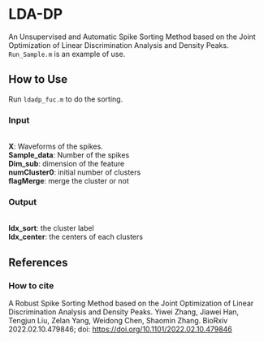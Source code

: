# LDA-DP
An Unsupervised and Automatic Spike Sorting Method based on the Joint Optimization of Linear Discrimination Analysis and Density Peaks. `Run_Sample.m` is an example of  use.

## How to Use
Run `ldadp_fuc.m` to do the sorting.

### Input
  <br>**X**: Waveforms of the spikes.
  <br>**Sample_data**: Number of the spikes
  <br>**Dim_sub**: dimension of the feature
  <br>**numCluster0**: initial number of clusters
  <br>**flagMerge**: merge the cluster or not
  
### Output
  <br>**Idx_sort**: the cluster label
  <br>**Idx_center**: the centers of each clusters
  
 ## References
 ### How to cite
 A Robust Spike Sorting Method based on the Joint Optimization of Linear Discrimination Analysis and Density Peaks. Yiwei Zhang, Jiawei Han, Tengjun Liu, Zelan Yang, Weidong Chen, Shaomin Zhang. BioRxiv 2022.02.10.479846; doi: https://doi.org/10.1101/2022.02.10.479846
 
